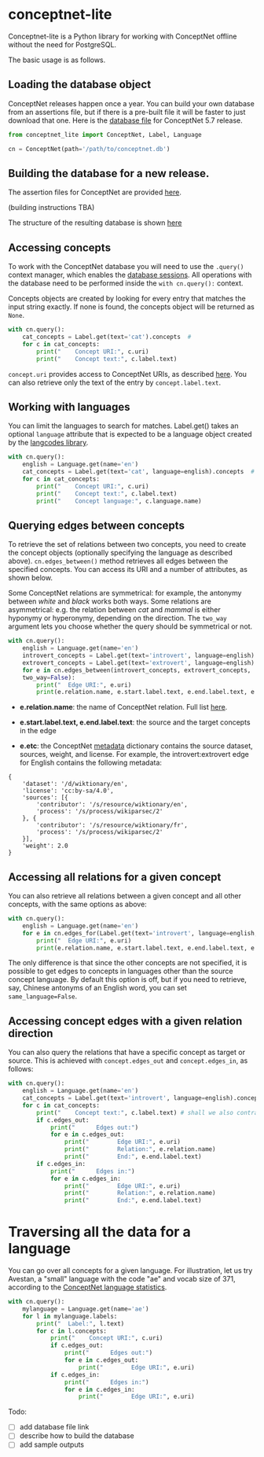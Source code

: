 # conceptnet-lite

Conceptnet-lite is a Python library for working with ConceptNet offline without the need for PostgreSQL.

The basic usage is as follows. 

## Loading the database object

ConceptNet releases happen once a year. You can build your own database from an assertions file, but if there is a pre-built file it will be faster to just download that one. Here is the [database file](todo) for ConceptNet 5.7 release. 

```python
from conceptnet_lite import ConceptNet, Label, Language

cn = ConceptNet(path='/path/to/conceptnet.db')
```

## Building the database for a new release.

The assertion files for ConceptNet are provided [here](https://github.com/commonsense/conceptnet5/wiki/Downloads). 

(building instructions TBA)

The structure of the resulting database is shown [here](https://github.com/ldtoolkit/conceptnet-lite/blob/master/docs/er-diagram.pdf) 

## Accessing concepts

To work with the ConceptNet database you will need to use the `.query()` context manager, which enables the [database sessions](https://docs.ponyorm.org/transactions.html#working-with-db-session). All operations with the database need to be performed inside the `with cn.query():` context.

Concepts objects are created by looking for every entry that matches the input string exactly. If none is found, the concepts object will be returned as `None`. 

```python
with cn.query():
    cat_concepts = Label.get(text='cat').concepts  #
    for c in cat_concepts:
        print("    Concept URI:", c.uri)
        print("    Concept text:", c.label.text) 
```

`concept.uri` provides access to ConceptNet URIs, as described [here](https://github.com/commonsense/conceptnet5/wiki/URI-hierarchy). You can also retrieve only the text of the entry by `concept.label.text`.

## Working with languages

You can limit the languages to search for matches. Label.get() takes an optional `language` attribute that is expected to be a language object created by the [langcodes library](https://github.com/LuminosoInsight/langcodes).

```python
with cn.query():
    english = Language.get(name='en')
    cat_concepts = Label.get(text='cat', language=english).concepts  #
    for c in cat_concepts:
        print("    Concept URI:", c.uri)
        print("    Concept text:", c.label.text) 
        print("    Concept language:", c.language.name)
```

## Querying edges between concepts

To retrieve the set of relations between two concepts, you need to create the concept objects (optionally specifying the language as described above). `cn.edges_between()` method retrieves all edges between the specified concepts. You can access its URI and a number of attributes, as shown below.

Some ConceptNet relations are symmetrical: for example, the antonymy between *white* and *black* works both ways. Some relations are asymmetrical: e.g. the relation between *cat* and *mammal* is either hyponymy or hyperonymy, depending on the direction. The `two_way` argument lets you choose whether the query should be symmetrical or not.

```python
with cn.query():
    english = Language.get(name='en')
    introvert_concepts = Label.get(text='introvert', language=english).concepts
    extrovert_concepts = Label.get(text='extrovert', language=english).concepts
    for e in cn.edges_between(introvert_concepts, extrovert_concepts,
    two_way=False):
        print("  Edge URI:", e.uri)
        print(e.relation.name, e.start.label.text, e.end.label.text, e.etc)
```
* **e.relation.name**: the name of ConceptNet relation. Full list [here](https://github.com/commonsense/conceptnet5/wiki/Relations).

* **e.start.label.text, e.end.label.text**: the source and the target concepts in the edge

* **e.etc**: the ConceptNet [metadata](https://github.com/commonsense/conceptnet5/wiki/Edges) dictionary contains the source dataset, sources, weight, and license. For example, the introvert:extrovert edge for English contains the following metadata:

```
{
	'dataset': '/d/wiktionary/en',
	'license': 'cc:by-sa/4.0',
	'sources': [{
		'contributor': '/s/resource/wiktionary/en',
		'process': '/s/process/wikiparsec/2'
	}, {
		'contributor': '/s/resource/wiktionary/fr',
		'process': '/s/process/wikiparsec/2'
	}],
	'weight': 2.0
}
```

## Accessing all relations for a given concept

You can also retrieve all relations between a given concept and all other concepts, with the same options as above:

```python
with cn.query():
    english = Language.get(name='en')
    for e in cn.edges_for(Label.get(text='introvert', language=english, same_language=True).concepts):
        print("  Edge URI:", e.uri)
        print(e.relation.name, e.start.label.text, e.end.label.text, e.etc)
```

The only difference is that since the other concepts are not specified, it is possible to get edges to concepts in languages other than the source concept language. By default this option is off, but if you need to retrieve, say, Chinese antonyms of an English word, you can set `same_language=False`.

## Accessing concept edges with a given relation direction

You can also query the relations that have a specific concept as target or source. This is achieved with `concept.edges_out` and `concept.edges_in`, as follows:

```python
with cn.query():
    english = Language.get(name='en')
    cat_concepts = Label.get(text='introvert', language=english).concepts  #
    for c in cat_concepts:
        print("    Concept text:", c.label.text) # shall we also contract this to c.text?
        if c.edges_out:
            print("      Edges out:")
            for e in c.edges_out:
                print("        Edge URI:", e.uri)
                print("        Relation:", e.relation.name)
                print("        End:", e.end.label.text)
        if c.edges_in:
            print("      Edges in:")
            for e in c.edges_in:
                print("        Edge URI:", e.uri)
                print("        Relation:", e.relation.name)
                print("        End:", e.end.label.text)
```


# Traversing all the data for a language
 
You can go over all concepts for a given language. For illustration, let us try Avestan, a "small" language with the code "ae" and vocab size of 371, according to the [ConceptNet language statistics](https://github.com/commonsense/conceptnet5/wiki/Languages). 
 
```python
with cn.query():
    mylanguage = Language.get(name='ae')
    for l in mylanguage.labels:
        print("  Label:", l.text)
        for c in l.concepts:
            print("    Concept URI:", c.uri)
            if c.edges_out:
                print("      Edges out:")
                for e in c.edges_out:
                    print("        Edge URI:", e.uri)
            if c.edges_in:
                print("      Edges in:")
                for e in c.edges_in:
                    print("        Edge URI:", e.uri)
```

Todo:

- [ ] add database file link 
- [ ] describe how to build the database
- [ ] add sample outputs